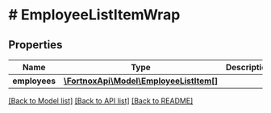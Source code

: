 # # EmployeeListItemWrap

## Properties

Name | Type | Description | Notes
------------ | ------------- | ------------- | -------------
**employees** | [**\FortnoxApi\Model\EmployeeListItem[]**](EmployeeListItem.md) |  | [optional]

[[Back to Model list]](../../README.md#models) [[Back to API list]](../../README.md#endpoints) [[Back to README]](../../README.md)
